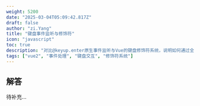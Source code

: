 ```yaml
---
weight: 5200
date: "2025-03-04T05:09:42.817Z"
draft: false
author: "zi.Yang"
title: "键盘事件监听与修饰符"
icon: "javascript"
toc: true
description: "对比@keyup.enter原生事件监听与Vue的键盘修饰符系统，说明如何通过全局config.keyCodes注册自定义按键别名。哪些特殊按键系统（如ESC）需要特别注意浏览器兼容性？"
tags: ["vue2", "事件处理", "键盘交互", "修饰符系统"]
---
```


## 解答

待补充...
